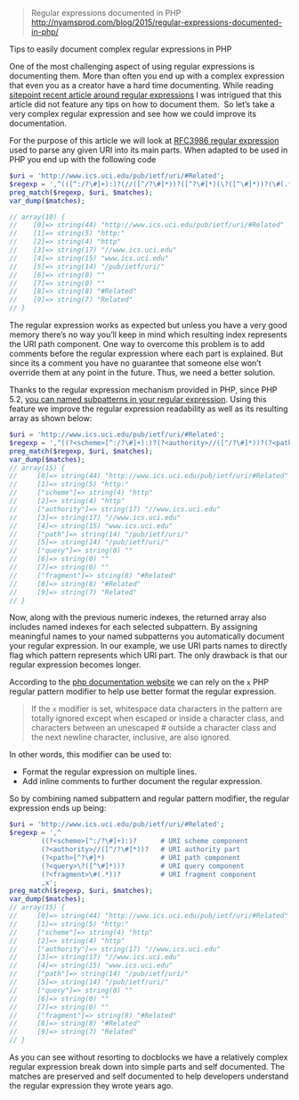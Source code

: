 >Regular expressions documented in PHP
http://nyamsprod.com/blog/2015/regular-expressions-documented-in-php/

Tips to easily document complex regular expressions in PHP


One of the most challenging aspect of using regular expressions is documenting them. More than often you end up with a complex expression that even you as a creator have a hard time documenting. While reading [sitepoint recent article around regular expressions](http://www.sitepoint.com/demystifying-regex-with-practical-examples/) I was intrigued that this article did not feature any tips on how to document them.  So let’s take a very complex regular expression and see how we could improve its documentation.<span id="more-2488"></span>

For the purpose of this article we will look at [RFC3986 regular expression](http://tools.ietf.org/html/rfc3986#appendix-B) used to parse any given URI into its main parts. When adapted to be used in PHP you end up with the following code

```php
$uri = 'http://www.ics.uci.edu/pub/ietf/uri/#Related';
$regexp = ',^(([^:/?\#]+):)?(//([^/?\#]*))?([^?\#]*)(\?([^\#]*))?(\#(.*))?,';
preg_match($regexp, $uri, $matches);
var_dump($matches);

// array(10) {
//    [0]=> string(44) "http://www.ics.uci.edu/pub/ietf/uri/#Related"
//    [1]=> string(5) "http:"
//    [2]=> string(4) "http"
//    [3]=> string(17) "//www.ics.uci.edu"
//    [4]=> string(15) "www.ics.uci.edu"
//    [5]=> string(14) "/pub/ietf/uri/"
//    [6]=> string(0) ""
//    [7]=> string(0) ""
//    [8]=> string(8) "#Related"
//    [9]=> string(7) "Related"
// }
```

The regular expression works as expected but unless you have a very good memory there’s no way you’ll keep in mind which resulting index represents the URI path component. One way to overcome this problem is to add comments before the regular expression where each part is explained. But since its a comment you have no guarantee that someone else won’t override them at any point in the future. Thus, we need a better solution.

Thanks to the regular expression mechanism provided in PHP, since PHP 5.2, [you can named subpatterns in your regular expression](http://be2.php.net/manual/en/regexp.reference.subpatterns.php). Using this feature we improve the regular expression readability as well as its resulting array as shown below:

```php
$uri = 'http://www.ics.uci.edu/pub/ietf/uri/#Related';
$regexp = ',^((?<scheme>[^:/?\#]+):)?(?<authority>//([^/?\#]*))?(?<path>[^?\#]*)(?<query>\?([^\#]*))?(?<fragment>\#(.*))?,';
preg_match($regexp, $uri, $matches);
var_dump($matches);
// array(15) { 
//     [0]=> string(44) "http://www.ics.uci.edu/pub/ietf/uri/#Related"
//     [1]=> string(5) "http:"
//     ["scheme"]=> string(4) "http"
//     [2]=> string(4) "http"
//     ["authority"]=> string(17) "//www.ics.uci.edu"
//     [3]=> string(17) "//www.ics.uci.edu"
//     [4]=> string(15) "www.ics.uci.edu"
//     ["path"]=> string(14) "/pub/ietf/uri/"
//     [5]=> string(14) "/pub/ietf/uri/"
//     ["query"]=> string(0) ""
//     [6]=> string(0) ""
//     [7]=> string(0) ""
//     ["fragment"]=> string(8) "#Related"
//     [8]=> string(8) "#Related"
//     [9]=> string(7) "Related"
// }
```

Now, along with the previous numeric indexes, the returned array also includes named indexes for each selected subpattern. By assigning meaningful names to your named subpatterns you automatically document your regular expression. In our example, we use URI parts names to directly flag which pattern represents which URI part. The only drawback is that our regular expression becomes longer.

According to the [php documentation website](http://be2.php.net/manual/en/regexp.reference.internal-options.php) we can rely on the `x` PHP regular pattern modifier to help use better format the regular expression.

> If the `x` modifier is set, whitespace data characters in the pattern are totally ignored except when escaped or inside a character class, and characters between an unescaped # outside a character class and the next newline character, inclusive, are also ignored.

In other words, this modifier can be used to:

*   Format the regular expression on multiple lines.
*   Add inline comments to further document the regular expression.

So by combining named subpattern and regular pattern modifier, the regular expression ends up being:

```php
$uri = 'http://www.ics.uci.edu/pub/ietf/uri/#Related';
$regexp = ',^
        ((?<scheme>[^:/?\#]+):)?      # URI scheme component
        (?<authority>//([^/?\#]*))?   # URI authority part
        (?<path>[^?\#]*)              # URI path component
        (?<query>\?([^\#]*))?         # URI query component
        (?<fragment>\#(.*))?          # URI fragment component
        ,x';      
preg_match($regexp, $uri, $matches);
var_dump($matches);
// array(15) { 
//     [0]=> string(44) "http://www.ics.uci.edu/pub/ietf/uri/#Related"
//     [1]=> string(5) "http:"
//     ["scheme"]=> string(4) "http"
//     [2]=> string(4) "http"
//     ["authority"]=> string(17) "//www.ics.uci.edu"
//     [3]=> string(17) "//www.ics.uci.edu"
//     [4]=> string(15) "www.ics.uci.edu"
//     ["path"]=> string(14) "/pub/ietf/uri/"
//     [5]=> string(14) "/pub/ietf/uri/"
//     ["query"]=> string(0) ""
//     [6]=> string(0) ""
//     [7]=> string(0) ""
//     ["fragment"]=> string(8) "#Related"
//     [8]=> string(8) "#Related"
//     [9]=> string(7) "Related"
// }
```

As you can see without resorting to docblocks we have a relatively complex regular expression break down into simple parts and self documented. The matches are preserved and self documented to help developers understand the regular expression they wrote years ago.

